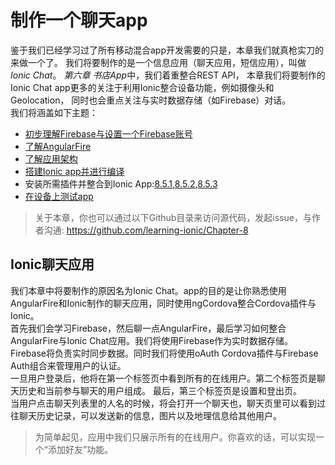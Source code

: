 # 制作一个聊天app
鉴于我们已经学习过了所有移动混合app开发需要的只是，本章我们就真枪实刀的来做一个了。
我们将要制作的是一个信息应用（聊天应用，短信应用），叫做*Ionic Chat*。
*第六章 书店App*中，我们着重整合REST API，
本章我们将要制作的Ionic Chat app更多的关注于利用Ionic整合设备功能，例如摄像头和Geolocation，
同时也会重点关注与实时数据存储（如Firebase）对话。  
我们将涵盖如下主题：
* [初步理解Firebase与设置一个Firebase账号](81--理解firebase.md)
* [了解AngularFire](82-了解angularfire.md)
* [了解应用架构](83-理解应用架构.md)
* [搭建Ionic app并进行编译](84-新建ionic.md)
* 安装所需插件并整合到Ionic App:[8.5.1](85-安装插件.md),[8.5.2](852-安装插件-2.md),[8.5.3](853-安装插件-3.md)
* [在设备上测试app](86-测试.md)

> 关于本章，你也可以通过以下Github目录来访问源代码，发起issue，与作者沟通:
https://github.com/learning-ionic/Chapter-8

## Ionic聊天应用
我们本章中将要制作的原因名为Ionic Chat。app的目的是让你熟悉使用AngularFire和Ionic制作的聊天应用，同时使用ngCordova整合Cordova插件与Ionic。  
首先我们会学习Firebase，然后聊一点AngularFire，最后学习如何整合AngularFire与Ionic Chat应用。我们将使用Firebase作为实时数据存储。
Firebase将负责实时同步数据。同时我们将使用oAuth Cordova插件与Firebase Auth组合来管理用户的认证。  
一旦用户登录后，他将在第一个标签页中看到所有的在线用户。第二个标签页是聊天历史和当前参与聊天的用户组成。
最后，第三个标签页是设置和登出页。  
当用户点击聊天列表里的人名的时候，将会打开一个聊天也，聊天页里可以看到过往聊天历史记录，可以发送新的信息，图片以及地理信息给其他用户。
> 为简单起见，应用中我们只展示所有的在线用户。你喜欢的话，可以实现一个“添加好友”功能。